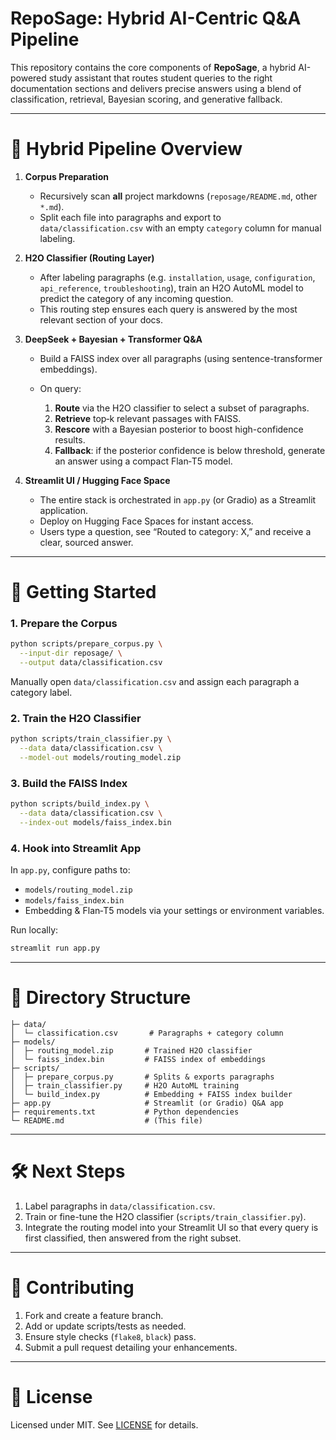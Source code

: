 # RepoSage: Hybrid AI-Centric Q\&A Pipeline

This repository contains the core components of **RepoSage**, a hybrid AI-powered study assistant that routes student queries to the right documentation sections and delivers precise answers using a blend of classification, retrieval, Bayesian scoring, and generative fallback.

---

# 🔄 Hybrid Pipeline Overview

1. **Corpus Preparation**

   * Recursively scan **all** project markdowns (`reposage/README.md`, other `*.md`).
   * Split each file into paragraphs and export to `data/classification.csv` with an empty `category` column for manual labeling.

2. **H2O Classifier (Routing Layer)**

   * After labeling paragraphs (e.g. `installation`, `usage`, `configuration`, `api_reference`, `troubleshooting`), train an H2O AutoML model to predict the category of any incoming question.
   * This routing step ensures each query is answered by the most relevant section of your docs.

3. **DeepSeek + Bayesian + Transformer Q\&A**

   * Build a FAISS index over all paragraphs (using sentence-transformer embeddings).
   * On query:

     1. **Route** via the H2O classifier to select a subset of paragraphs.
     2. **Retrieve** top‑k relevant passages with FAISS.
     3. **Rescore** with a Bayesian posterior to boost high-confidence results.
     4. **Fallback**: if the posterior confidence is below threshold, generate an answer using a compact Flan‑T5 model.

4. **Streamlit UI / Hugging Face Space**

   * The entire stack is orchestrated in `app.py` (or Gradio) as a Streamlit application.
   * Deploy on Hugging Face Spaces for instant access.
   * Users type a question, see “Routed to category: X,” and receive a clear, sourced answer.

---

# 🚀 Getting Started

### 1. Prepare the Corpus

```bash
python scripts/prepare_corpus.py \
  --input-dir reposage/ \
  --output data/classification.csv
```

Manually open `data/classification.csv` and assign each paragraph a category label.

### 2. Train the H2O Classifier

```bash
python scripts/train_classifier.py \
  --data data/classification.csv \
  --model-out models/routing_model.zip
```

### 3. Build the FAISS Index

```bash
python scripts/build_index.py \
  --data data/classification.csv \
  --index-out models/faiss_index.bin
```

### 4. Hook into Streamlit App

In `app.py`, configure paths to:

* `models/routing_model.zip`
* `models/faiss_index.bin`
* Embedding & Flan‑T5 models via your settings or environment variables.

Run locally:

```bash
streamlit run app.py
```

---

# 🔧 Directory Structure

```
├─ data/
│  └─ classification.csv       # Paragraphs + category column
├─ models/
│  ├─ routing_model.zip       # Trained H2O classifier
│  └─ faiss_index.bin         # FAISS index of embeddings
├─ scripts/
│  ├─ prepare_corpus.py       # Splits & exports paragraphs
│  ├─ train_classifier.py     # H2O AutoML training
│  └─ build_index.py          # Embedding + FAISS index builder
├─ app.py                     # Streamlit (or Gradio) Q&A app
├─ requirements.txt           # Python dependencies
└─ README.md                  # (This file)
```

---

# 🛠️ Next Steps

1. Label paragraphs in `data/classification.csv`.
2. Train or fine-tune the H2O classifier (`scripts/train_classifier.py`).
3. Integrate the routing model into your Streamlit UI so that every query is first classified, then answered from the right subset.

---

# 🤝 Contributing

1. Fork and create a feature branch.
2. Add or update scripts/tests as needed.
3. Ensure style checks (`flake8`, `black`) pass.
4. Submit a pull request detailing your enhancements.

---

# 📜 License

Licensed under MIT. See [LICENSE](LICENSE) for details.
